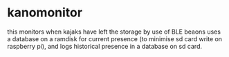 # kanomonitor
this monitors when kajaks have left the storage by use of BLE beaons
uses a database on a ramdisk for current presence (to minimise sd card write on raspberry pi), and logs historical presence in a database on sd card.
